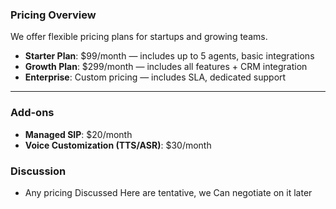 ### Pricing Overview

We offer flexible pricing plans for startups and growing teams.

- **Starter Plan**: $99/month — includes up to 5 agents, basic integrations
- **Growth Plan**: $299/month — includes all features + CRM integration
- **Enterprise**: Custom pricing — includes SLA, dedicated support

---

### Add-ons

- **Managed SIP**: $20/month
- **Voice Customization (TTS/ASR)**: $30/month

### Discussion

- Any pricing Discussed Here are tentative, we Can negotiate on it later